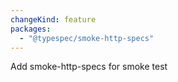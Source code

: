 ```yaml
---
changeKind: feature
packages:
  - "@typespec/smoke-http-specs"
---
```


Add smoke-http-specs for smoke test